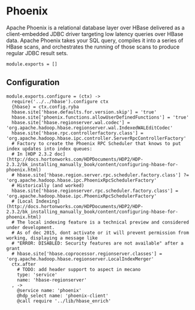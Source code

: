 
# Phoenix

Apache Phoenix is a relational database layer over HBase delivered as a client-embedded
JDBC driver targeting low latency queries over HBase data. Apache Phoenix takes
your SQL query, compiles it into a series of HBase scans, and orchestrates the
running of those scans to produce regular JDBC result sets.

    module.exports = []

## Configuration

    module.exports.configure = (ctx) ->
      require('../../hbase').configure ctx
      {hbase} = ctx.config.ryba
      hbase.site['hbase.defaults.for.version.skip'] = 'true'
      hbase.site['phoenix.functions.allowUserDefinedFunctions'] = 'true'
      hbase.site['hbase.regionserver.wal.codec'] = 'org.apache.hadoop.hbase.regionserver.wal.IndexedWALEditCodec'
      hbase.site['hbase.rpc.controllerfactory.class'] = 'org.apache.hadoop.hbase.ipc.controller.ServerRpcControllerFactory'
      # Factory to create the Phoenix RPC Scheduler that knows to put index updates into index queues:
      # In [HDP 2.3.2 doc](http://docs.hortonworks.com/HDPDocuments/HDP2/HDP-2.3.2/bk_installing_manually_book/content/configuring-hbase-for-phoenix.html)
      # hbase.site['hbase.region.server.rpc.scheduler.factory.class'] ?= 'org.apache.hadoop.hbase.ipc.PhoenixRpcSchedulerFactory'
      # Historically (and worked)
      hbase.site['hbase.regionserver.rpc.scheduler.factory.class'] = 'org.apache.hadoop.hbase.ipc.PhoenixRpcSchedulerFactory'
      # [Local Indexing](http://docs.hortonworks.com/HDPDocuments/HDP2/HDP-2.3.2/bk_installing_manually_book/content/configuring-hbase-for-phoenix.html)
      # The local indexing feature is a technical preview and considered under development.
      # As of dec 2015, dont activate or it will prevent permission from working, displaying a message like
      # "ERROR: DISABLED: Security features are not available" after a grant 
      # hbase.site['hbase.coprocessor.regionserver.classes'] = 'org.apache.hadoop.hbase.regionserver.LocalIndexMerger'
      ctx.after
        # TODO: add header support to aspect in mecano
        type: 'service'
        name: 'hbase-regionserver'
      , ->
        @service name: 'phoenix'
        @hdp_select name: 'phoenix-client'
        @call require '../lib/hbase_enrich'
